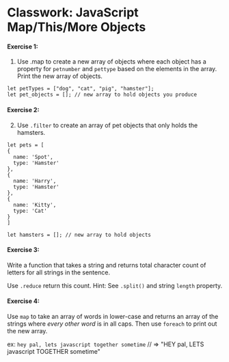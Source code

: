 # Classwork: JavaScript Map/This/More Objects

#### Exercise 1:

1. Use .map to create a new array of objects where each object has a property for ```petnumber``` and ```pettype``` based on the elements in the array. Print the new array of objects.
```
let petTypes = ["dog", "cat", "pig", "hamster"];
let pet_objects = []; // new array to hold objects you produce
```
#### Exercise 2:
2. Use ```.filter``` to create an array of pet objects that only holds the hamsters.

```
let pets = [
{
  name: 'Spot',
  type: 'Hamster'
},
{
  name: 'Harry',
  type: 'Hamster'
},
{
  name: 'Kitty',
  type: 'Cat'
}
]

let hamsters = []; // new array to hold objects
```

#### Exercise 3:

Write a function that takes a string and returns total character count of letters for all strings in the sentence. 

Use ```.reduce``` return this count.  Hint: See ```.split()``` and string ```length``` property.


#### Exercise 4: 
Use `map` to take an array of words in lower-case and returns an array of the strings where *every other word* is in all caps. Then use `foreach` to print out the new array.


ex: 
`hey pal, lets javascript together sometime` // => "HEY pal, LETS javascript TOGETHER sometime"

